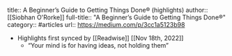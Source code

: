 title:: A Beginner’s Guide to Getting Things Done® (highlights)
author:: [[Siobhan O'Rorke]]
full-title:: "A Beginner’s Guide to Getting Things Done®"
category:: #articles
url:: https://medium.com/p/3cc1a5123b98

- Highlights first synced by [[Readwise]] [[Nov 18th, 2022]]
	- “Your mind is for having ideas, not holding them”